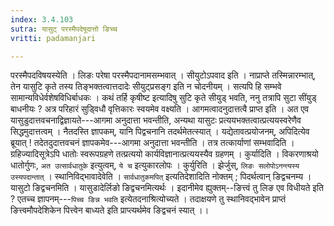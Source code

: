 ```yaml
---
index: 3.4.103
sutra: यासुट् परस्मैपदेषूदात्तो ङिच्च
vritti: padamanjari

---
```

परस्मैपदविषयस्येति । लिङः परेषा परस्मैपदानामसम्भवात् । सीयुटोऽपवाद इति । नाप्राप्ते तस्मिन्नारम्भात्, तेन यासुटि कृते तस्य तिङ्भक्तत्वात्तदादेः सीयुट्प्रसङ्ग इति न चोदनीयम् । सत्यपि हि सम्भवे सामान्यविधेर्वशेषविधिर्बाधकः । कथं तर्हि कृषीष्ट इत्यादिषु सुटि कृते सीयुड् भवति, ननु तत्रापि सुटा सींयुड् बाधनीयः ? अत्र परिहारं सुड्विधौ वृत्तिकारः स्वयमेव वक्ष्यति । आगमत्वादनुदात्तत्वै प्राप्त इति । अत एव यासुडुदात्तवचनाद्विज्ञायते---आगमा अनुदात्ता भवन्तीति, अन्यथा यासुटः प्रत्ययभक्तत्वात्प्रत्ययस्वरेणैव सिद्धमुदात्तत्वम् । नैतदस्ति ज्ञापकम्, यानि पिद्वचनानि तदर्थमेतत्स्यात् । यद्येतावत्प्रयोजनम्, अपिदित्येव ब्रूयात् ! तदेतदुदात्तवचनं ज्ञापकमेव---आगमा अनुदात्ता भवन्तीति । तत्र तत्कार्याणां सम्भवादिति । ग्रहिज्यादिसूत्रेऽपि धातोः स्वरूपग्रहणे तत्प्रत्ययो कार्यविज्ञानात्प्रत्ययस्यैव ग्रहणम् । कुर्यादिति । विकरणाश्रयो धातोर्गुणः, `अत उत्सार्वधातुके` इत्युत्वम्, `ये च` इत्युकारलोपः । कुर्युरिति । झेर्जुस्, `लिङः सलोपोऽनन्त्यस्य` `उस्यपदान्तात्` ।
स्थानिविद्भावादेवेति । `सार्वधातुकमपित्` इत्यतिदेशादिति नोक्तम् ; पिदर्थत्वान् ङिद्वचनम्य । यासुटो ङिद्वचनमिति । यासुडादेर्लिङो ङिद्वचनमित्यर्थः । इदानीमेव ह्युक्तम्--ङित्त्वं तु लिङ एव विधीयते इति ? एतच्च ज्ञापनम्---`पिच्च ङिन्न भवति` इत्येतदनाश्रित्योच्यते । तदाक्षयणे तु स्थानिवद्भावेन प्राप्तं ङित्त्वमौपदेशिकेन पित्त्वेन बाध्यते इति प्राप्त्यर्थमेव ङिद्वचनं स्यात् ।।